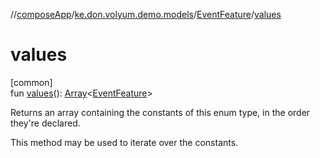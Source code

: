 //[composeApp](../../../index.md)/[ke.don.volyum.demo.models](../index.md)/[EventFeature](index.md)/[values](values.md)

# values

[common]\
fun [values](values.md)(): [Array](https://kotlinlang.org/api/core/kotlin-stdlib/kotlin/-array/index.html)&lt;[EventFeature](index.md)&gt;

Returns an array containing the constants of this enum type, in the order they're declared.

This method may be used to iterate over the constants.